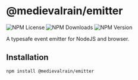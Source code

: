# @medievalrain/emitter

![NPM License](https://img.shields.io/npm/l/%40medievalrain%2Femitter)
![NPM Downloads](https://img.shields.io/npm/dw/%40medievalrain%2Femitter)
![NPM Version](https://img.shields.io/npm/v/%40medievalrain%2Femitter)

A typesafe event emitter for NodeJS and browser.

## Installation

```bash
npm install @medievalrain/emitter
```
